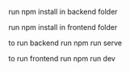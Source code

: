 run npm install in backend folder

run npm install in frontend folder

to run backend run npm run serve

to run frontend run npm run dev
